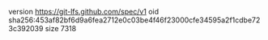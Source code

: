 version https://git-lfs.github.com/spec/v1
oid sha256:453af82bf6d9a6fea2712e0c03be4f46f23000cfe34595a2f1cdbe723c392039
size 7318
